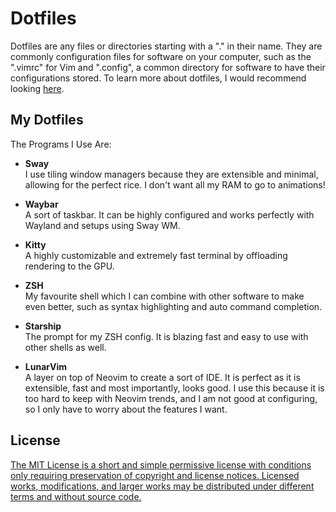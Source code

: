# Dotfiles

Dotfiles are any files or directories starting with a "." in their name. They are commonly configuration files for software on your computer, such as the ".vimrc" for Vim and ".config", a common directory for software to have their configurations stored. To learn more about dotfiles, I would recommend looking [here](https://medium.com/@webprolific/getting-started-with-dotfiles-43c3602fd789).

## My Dotfiles

The Programs I Use Are:

  - **Sway**\
    I use tiling window managers because they are extensible and minimal, allowing for the perfect rice. I don't want all my RAM to go to animations!
    
  - **Waybar**\
    A sort of taskbar. It can be highly configured and works perfectly with Wayland and setups using Sway WM.
    
  - **Kitty**\
    A highly customizable and extremely fast terminal by offloading rendering to the GPU.
    
  - **ZSH**\
    My favourite shell which I can combine with other software to make even better, such as syntax highlighting and auto command completion.
    
  - **Starship**\
    The prompt for my ZSH config. It is blazing fast and easy to use with other shells as well.
    
  - **LunarVim**\
    A layer on top of Neovim to create a sort of IDE. It is perfect as it is extensible, fast and most importantly, looks good. I use this because it is too hard to keep with Neovim trends, and I am not good at configuring, so I only have to worry about the features I want.

## License

[The MIT License is a short and simple permissive license with conditions only requiring preservation of copyright and license notices. Licensed works, modifications, and larger works may be distributed under different terms and without source code.](LICENSE)
